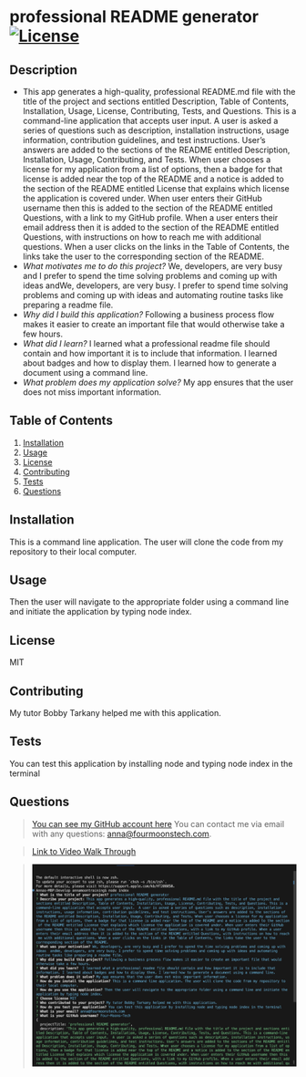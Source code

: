 
# professional README generator [![License](https://img.shields.io/badge/License-EPL_1.0-red.svg)](https://opensource.org/licenses/EPL-1.0)


 

## Description
     
* This app generates a high-quality, professional README.md file with the title of the project and sections entitled Description, Table of Contents, Installation, Usage, License, Contributing, Tests, and Questions. This is a command-line application that accepts user input.  A user is asked a series of questions such as description, installation instructions, usage information, contribution guidelines, and test instructions. User’s answers are added to the sections of the README entitled Description, Installation, Usage, Contributing, and Tests. When user chooses a license for my application from a list of options, then a badge for that license is added near the top of the README and a notice is added to the section of the README entitled License that explains which license the application is covered under. When user enters their GitHub username then this is added to the section of the README entitled Questions, with a link to my GitHub profile. When a user enters their email address then it is added to the section of the README entitled Questions, with instructions on how to reach me with additional questions. When a user clicks on the links in the Table of Contents, the links take the user to the corresponding section of the README.  
* _What motivates me to do this project?_ We, developers, are very busy and I prefer to spend the time solving problems and coming up with ideas  andWe, developers, are very busy. I prefer to spend time solving problems and coming up with ideas and automating routine tasks like preparing a readme file. 
* _Why did I build this application?_ Following a business process flow makes it easier to create an important file that would otherwise take a few hours.  
* _What did I learn?_  I learned what a professional readme file should contain and how important it is to include that information. I learned about badges and how to display them. I learned how to generate a document using a command line.  
* _What problem does my application solve?_ My app ensures that the user does not miss important information.  
      

## Table of Contents
    
1. [Installation](#installation)
1. [Usage](#usage)
1. [License](#license)
1. [Contributing](#contributing)
1. [Tests](#tests)
1. [Questions](#tests)

## Installation
This is a command line application. The user will clone the code from my repository to their local computer.  

## Usage
Then the user will navigate to the appropriate folder using a command line and initiate the application by typing node index. 
## License
MIT
## Contributing
My tutor Bobby Tarkany helped me with this application. 
## Tests
You can test this application by installing node and typing node index in the terminal 
## Questions
>[You can see my GitHub account here](https://github.com/Four-Moons-Tech  "See my other projects")
>You can contact me via email with any questions: anna@fourmoonstech.com.


>[Link to Video Walk Through](https://watch.screencastify.com/v/v4nr6P9KgKxmQkD9QDUt)

> ![Application Screenshot](<Assets/Screenshot 2023-11-24 at 7.15.08 PM.png>)    